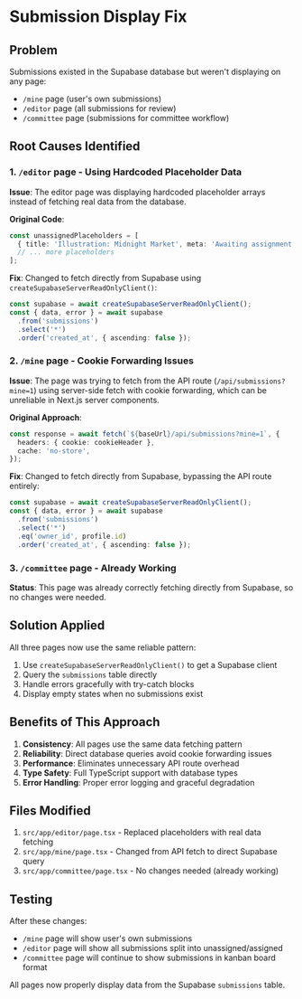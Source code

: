 # Submission Display Fix

## Problem
Submissions existed in the Supabase database but weren't displaying on any page:
- `/mine` page (user's own submissions)
- `/editor` page (all submissions for review)
- `/committee` page (submissions for committee workflow)

## Root Causes Identified

### 1. `/editor` page - Using Hardcoded Placeholder Data
**Issue**: The editor page was displaying hardcoded placeholder arrays instead of fetching real data from the database.

**Original Code**:
```typescript
const unassignedPlaceholders = [
  { title: 'Illustration: Midnight Market', meta: 'Awaiting assignment' },
  // ... more placeholders
];
```

**Fix**: Changed to fetch directly from Supabase using `createSupabaseServerReadOnlyClient()`:
```typescript
const supabase = await createSupabaseServerReadOnlyClient();
const { data, error } = await supabase
  .from('submissions')
  .select('*')
  .order('created_at', { ascending: false });
```

### 2. `/mine` page - Cookie Forwarding Issues
**Issue**: The page was trying to fetch from the API route (`/api/submissions?mine=1`) using server-side fetch with cookie forwarding, which can be unreliable in Next.js server components.

**Original Approach**:
```typescript
const response = await fetch(`${baseUrl}/api/submissions?mine=1`, {
  headers: { cookie: cookieHeader },
  cache: 'no-store',
});
```

**Fix**: Changed to fetch directly from Supabase, bypassing the API route entirely:
```typescript
const supabase = await createSupabaseServerReadOnlyClient();
const { data, error } = await supabase
  .from('submissions')
  .select('*')
  .eq('owner_id', profile.id)
  .order('created_at', { ascending: false });
```

### 3. `/committee` page - Already Working
**Status**: This page was already correctly fetching directly from Supabase, so no changes were needed.

## Solution Applied

All three pages now use the same reliable pattern:
1. Use `createSupabaseServerReadOnlyClient()` to get a Supabase client
2. Query the `submissions` table directly
3. Handle errors gracefully with try-catch blocks
4. Display empty states when no submissions exist

## Benefits of This Approach

1. **Consistency**: All pages use the same data fetching pattern
2. **Reliability**: Direct database queries avoid cookie forwarding issues
3. **Performance**: Eliminates unnecessary API route overhead
4. **Type Safety**: Full TypeScript support with database types
5. **Error Handling**: Proper error logging and graceful degradation

## Files Modified

1. `src/app/editor/page.tsx` - Replaced placeholders with real data fetching
2. `src/app/mine/page.tsx` - Changed from API fetch to direct Supabase query
3. `src/app/committee/page.tsx` - No changes needed (already working)

## Testing

After these changes:
- `/mine` page will show user's own submissions
- `/editor` page will show all submissions split into unassigned/assigned
- `/committee` page will continue to show submissions in kanban board format

All pages now properly display data from the Supabase `submissions` table.
